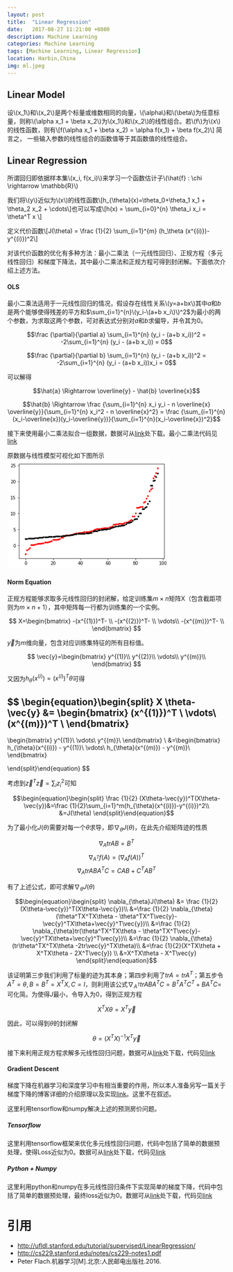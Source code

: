 ```yaml
---
layout: post
title:  "Linear Regression"
date:   2017-08-27 11:21:00 +0800
description: Machine Learning
categories: Machine Learning
tags: [Machine Learning, Linear Regression]
location: Harbin,China
img: ml.jpeg
---
```


## Linear Model

设\\(x_1\\)和\\(x_2\\)是两个标量或维数相同的向量，\\(\\alpha\\)和\\(\\beta\\)为任意标量，则称\\(\\alpha x_1 + \\beta x_2\\)为\\(x_1\\)和\\(x_2\\)的线性组合。若\\(f\\)为\\(x\\)的线性函数，则有\\[f(\\alpha x_1 + \\beta x_2) = \\alpha f(x_1) + \\beta f(x_2)\\]
简言之， 一些输入参数的线性组合的函数值等于其函数值的线性组合。

## Linear Regression

所谓回归即依据样本集\\(x_i, f(x_i)\\)来学习一个函数估计子\\(\\hat{f} : \\chi \\rightarrow \\mathbb{R}\\)

我们将\\(y\\)近似为\\(x\\)的线性函数\\[h_{\\theta}(x)=\\theta_0+\\theta_1 x_1 + \\theta_2 x_2 + \\cdots\\]也可以写成\\[h(x) = \\sum_{i=0}^{n} \\theta_i x_i = \\theta^T x \\]

定义代价函数\\[J(\\theta) = \\frac {1}{2} \\sum_{i=1}^{m} (h_\\theta (x^{(i)})-y^{(i)})^2\\]

对该代价函数的优化有多种方法：最小二乘法（一元线性回归）、正规方程（多元线性回归）和梯度下降法，其中最小二乘法和正规方程可得到封闭解。下面依次介绍上述方法。

#### OLS

最小二乘法适用于一元线性回归的情况，假设存在线性关系\\(y=a+bx\\)其中$a$和$b$是两个能够使得残差的平方和$\sum_{i=1}^{n}\(y_i-\(a+b x_i\)\)^2$为最小的两个参数，为求取这两个参数，可对表达式分别对$a$和$b$求偏导，并令其为0。

$$\frac {\partial}{\partial a} \sum_{i=1}^{n} (y_i - (a+b x_i))^2 = -2\sum_{i=1}^{n} (y_i - (a+b x_i)) = 0$$

$$\frac {\partial}{\partial b} \sum_{i=1}^{n} (y_i - (a+b x_i))^2 = -2\sum_{i=1}^{n} (y_i - (a+b x_i))x_i = 0$$

可以解得

$$\hat{a} \Rightarrow \overline{y} - \hat{b} \overline{x}$$

$$\hat{b} \Rightarrow \frac {\sum_{i=1}^{n} x_i y_i - n \overline{x} \overline{y}}{\sum_{i=1}^{n} x_i^2 - n \overline{x}^2} = \frac {\sum_{i=1}^{n}(x_i-\overline{x})(y_i-\overline{y})}{\sum_{i=1}^{n}(x_i-\overline{x})^2}$$

接下来使用最小二乘法拟合一组数据，数据可从[<u>link</u>](https://github.com/jiweibo/MachineLearningStudy/tree/master/data)处下载。最小二乘法代码见[<u>link</u>](https://github.com/jiweibo/MachineLearningStudy/blob/master/Linear%20Regression/ols.py)

原数据与线性模型可视化如下图所示
![ols](/images/ols.png)


#### Norm Equation

正规方程能够求取多元线性回归的封闭解，给定训练集$m\times n$矩阵X（包含截距项则为$m \times n+1$），其中矩阵每一行都为训练集的一个实例。

$$
X=\begin{bmatrix}
-(x^{(1)})^T- \\
-(x^{(2)})^T- \\
\vdots\\
-(x^{(m)})^T- \\
\end{bmatrix}
$$

$\vec{y}$为$m$维向量，包含对应训练集特征的所有目标值。

$$
\vec{y}=\begin{bmatrix}
y^{(1)}\\
y^{(2)}\\
\vdots\\
y^{(m)}\\
\end{bmatrix}
$$

又因为$h_{\theta}(x^{(i)})=(x^{(i)})^T \theta$可得

$$
\begin{equation}\begin{split}
X \theta-\vec{y}  &= 
\begin{bmatrix}
(x^{(1)})^T \\
\vdots\\
(x^{(m)})^T \\
\end{bmatrix}
-
\begin{bmatrix}
y^{(1)}\\
\vdots\\
y^{(m)}\\
\end{bmatrix} 
\\
&=\begin{bmatrix}
h_{\theta}(x^{(i)}) - y^{(1)}\\
\vdots\\
h_{\theta}(x^{(m)}) - y^{(m)}\\
\end{bmatrix}

\end{split}\end{equation}
$$

考虑到$\vec{z}^T\vec{z}=\sum_iz_i^2$可知

$$\begin{equation}\begin{split}
\frac {1}{2} (X\theta-\vec{y})^T(X\theta-\vec{y})&=\frac {1}{2}\sum_{i=1}^m(h_{\theta}(x^{(i)})-y^{(i)})^2\\
&=J(\theta)
\end{split}\end{equation}$$

为了最小化$J(\theta)$需要对每一个$\theta$求导，即$\nabla_{\theta}J(\theta)$，在此先介绍矩阵迹的性质

$$\nabla_AtrAB = B^T$$
$$\nabla_{A^T}f(A)=(\nabla_Af(A))^T$$
$$\nabla_AtrABA^TC=CAB+C^TAB^T$$

有了上述公式，即可求解$\nabla_{\theta}J(\theta)$

$$\begin{equation}\begin{split}
\nabla_{\theta}J(\theta) &= \frac {1}{2} (X\theta-\vec{y})^T(X\theta-\vec{y})\\
&=\frac {1}{2} \nabla_{\theta}(\theta^TX^TX\theta - \theta^TX^T\vec{y}-\vec{y}^TX\theta+\vec{y}^T\vec{y})\\
&=\frac {1}{2} \nabla_{\theta}tr(\theta^TX^TX\theta - \theta^TX^T\vec{y}-\vec{y}^TX\theta+\vec{y}^T\vec{y})\\
&=\frac {1}{2} \nabla_{\theta}(tr\theta^TX^TX\theta -2tr\vec{y}^TX\theta)\\
&=\frac {1}{2}(X^TX\theta + X^TX\theta - 2X^T\vec{y}) \\
&=X^TX\theta - X^T\vec{y}
\end{split}\end{equation}$$

该证明第三步我们利用了标量的迹为其本身；第四步利用了$trA=trA^T$；第五步令$A^T=\theta, B=B^T=X^TX, C=I$，则利用该公式$\nabla_{A^T}trABA^TC=B^TA^TC^T+BA^TC=$可化简。为使得$J$最小，令导入为0，得到正规方程

$$X^TX\theta = X^T\vec{y}$$

因此，可以得到$\theta$的封闭解

$$\theta=(X^TX)^{-1}X^T\vec{y}$$

接下来利用正规方程求解多元线性回归问题，数据可从[<u>link</u>](https://github.com/jiweibo/MachineLearningStudy/blob/master/data/housing.data)处下载，代码见[<u>link</u>](https://github.com/jiweibo/MachineLearningStudy/blob/master/Linear%20Regression/normal_equation.py)


#### Gradient Descent
梯度下降在机器学习和深度学习中有相当重要的作用，所以本人准备另写一篇关于梯度下降的博客详细的介绍原理以及实现[<u>link</u>]()。这里不在叙述。

这里利用tensorflow和numpy解决上述的预测房价问题。

##### Tensorflow
这里利用tensorflow框架来优化多元线性回归问题，代码中包括了简单的数据预处理，使得Loss近似为0。数据可从[<u>link</u>](https://github.com/jiweibo/MachineLearningStudy/blob/master/data/housing.data)处下载，代码见[<u>link</u>](https://github.com/jiweibo/MachineLearningStudy/blob/master/Linear%20Regression/gradient_descent_tf.py)

##### Python + Numpy 
这里利用python和numpy在多元线性回归条件下实现简单的梯度下降，代码中包括了简单的数据预处理，最终loss近似为0。数据可从[<u>link</u>](https://github.com/jiweibo/MachineLearningStudy/blob/master/data/housing.data)处下载，代码见[<u>link</u>](https://github.com/jiweibo/MachineLearningStudy/blob/master/Linear%20Regression/gradient_descent.py)


# 引用

* http://ufldl.stanford.edu/tutorial/supervised/LinearRegression/
* http://cs229.stanford.edu/notes/cs229-notes1.pdf 
* Peter Flach.机器学习[M].北京:人民邮电出版社.2016.